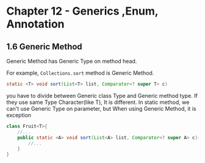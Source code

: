 # Chapter 12 - Generics ,Enum, Annotation

## 1.6 Generic Method
Generic Method has Generic Type on method head.

For example, `Collections.sort` method is Generic Method.
```java
static <T> void sort(List<T> list, Comparator<? super T> c)
```
you have to divide between Generic class Type and Generic method type.
If they use same Type Character(like T), It is different.
In static method, we can't use Generic Type on parameter, but When using Generic Method, it is exception 
```java
class Fruit<T>{
    //...
    public static <A> void sort(List<A> list, Comparator<? super A> c){
        //...
    }
}
```


